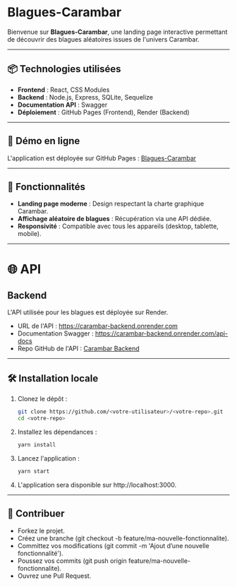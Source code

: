 # Blagues-Carambar

Bienvenue sur **Blagues-Carambar**, une landing page interactive permettant de découvrir des blagues aléatoires issues de l'univers Carambar.

---

## 📦 Technologies utilisées
- **Frontend** : React, CSS Modules
- **Backend** : Node.js, Express, SQLite, Sequelize
- **Documentation API** : Swagger
- **Déploiement** : GitHub Pages (Frontend), Render (Backend)

---

## 🚀 Démo en ligne

L'application est déployée sur GitHub Pages : [Blagues-Carambar](https://Heymow.github.io/blagues-carambar)

---

## 📖 Fonctionnalités

- **Landing page moderne** : Design respectant la charte graphique Carambar.
- **Affichage aléatoire de blagues** : Récupération via une API dédiée.
- **Responsivité** : Compatible avec tous les appareils (desktop, tablette, mobile).

---

# 🌐 API

## Backend
L'API utilisée pour les blagues est déployée sur Render.

- URL de l'API : https://carambar-backend.onrender.com
- Documentation Swagger : https://carambar-backend.onrender.com/api-docs
- Repo GitHub de l'API : [Carambar Backend](https://github.com/Heymow/carambar-backend)

---

## 🛠️ Installation locale

1. Clonez le dépôt :
   ```bash
   git clone https://github.com/<votre-utilisateur>/<votre-repo>.git
   cd <votre-repo>

2. Installez les dépendances :

    ```bash
    yarn install

3. Lancez l'application :

    ```bash
    yarn start

4. L'application sera disponible sur http://localhost:3000.

---

## 🤝 Contribuer
- Forkez le projet.
- Créez une branche (git checkout -b feature/ma-nouvelle-fonctionnalite).
- Committez vos modifications (git commit -m 'Ajout d’une nouvelle fonctionnalité').
- Poussez vos commits (git push origin feature/ma-nouvelle-fonctionnalite).
- Ouvrez une Pull Request.